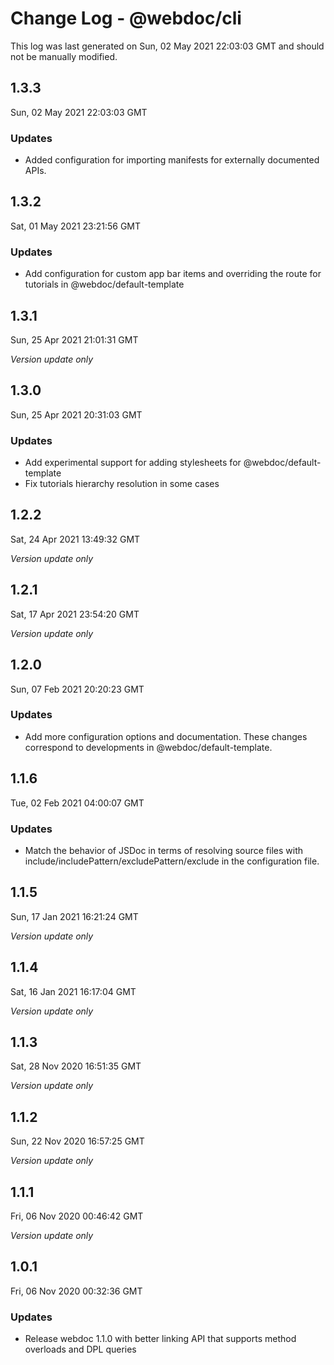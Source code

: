 # Change Log - @webdoc/cli

This log was last generated on Sun, 02 May 2021 22:03:03 GMT and should not be manually modified.

## 1.3.3
Sun, 02 May 2021 22:03:03 GMT

### Updates

- Added configuration for importing manifests for externally documented APIs.

## 1.3.2
Sat, 01 May 2021 23:21:56 GMT

### Updates

- Add configuration for custom app bar items and overriding the route for tutorials in @webdoc/default-template

## 1.3.1
Sun, 25 Apr 2021 21:01:31 GMT

*Version update only*

## 1.3.0
Sun, 25 Apr 2021 20:31:03 GMT

### Updates

- Add experimental support for adding stylesheets for @webdoc/default-template
- Fix tutorials hierarchy resolution in some cases

## 1.2.2
Sat, 24 Apr 2021 13:49:32 GMT

*Version update only*

## 1.2.1
Sat, 17 Apr 2021 23:54:20 GMT

*Version update only*

## 1.2.0
Sun, 07 Feb 2021 20:20:23 GMT

### Updates

- Add more configuration options and documentation. These changes correspond to developments in @webdoc/default-template.

## 1.1.6
Tue, 02 Feb 2021 04:00:07 GMT

### Updates

- Match the behavior of JSDoc in terms of resolving source files with include/includePattern/excludePattern/exclude in the configuration file.

## 1.1.5
Sun, 17 Jan 2021 16:21:24 GMT

*Version update only*

## 1.1.4
Sat, 16 Jan 2021 16:17:04 GMT

*Version update only*

## 1.1.3
Sat, 28 Nov 2020 16:51:35 GMT

*Version update only*

## 1.1.2
Sun, 22 Nov 2020 16:57:25 GMT

*Version update only*

## 1.1.1
Fri, 06 Nov 2020 00:46:42 GMT

*Version update only*

## 1.0.1
Fri, 06 Nov 2020 00:32:36 GMT

### Updates

- Release webdoc 1.1.0 with better linking API that supports method overloads and DPL queries

